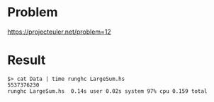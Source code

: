 # Problem
https://projecteuler.net/problem=12

# Result
```
$> cat Data | time runghc LargeSum.hs
5537376230
runghc LargeSum.hs  0.14s user 0.02s system 97% cpu 0.159 total
```
